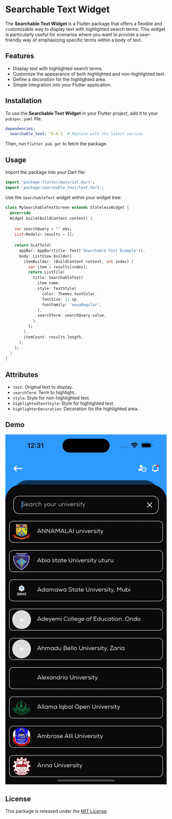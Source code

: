 # Searchable Text Widget

The **Searchable Text Widget** is a Flutter package that offers a flexible and customizable way to display text with highlighted search terms. This widget is particularly useful for scenarios where you want to provide a user-friendly way of emphasizing specific terms within a body of text.

## Features

- Display text with highlighted search terms.
- Customize the appearance of both highlighted and non-highlighted text.
- Define a decoration for the highlighted area.
- Simple integration into your Flutter application.

## Installation

To use the **Searchable Text Widget** in your Flutter project, add it to your `pubspec.yaml` file:

```yaml
dependencies:
  searchable_text: ^0.0.5  # Replace with the latest version
```
Then, run `flutter pub get` to fetch the package.

## Usage

Import the package into your Dart file:

```dart
import 'package:flutter/material.dart';
import 'package:searchable_text/text.dart';
```

Use the `SearchableText` widget within your widget tree:

```dart
class MySearchableTextScreen extends StatelessWidget {
  @override
  Widget build(BuildContext context) {

    var searchQuery = "".obs;
    List<Models> results = [];
    
    return Scaffold(
      appBar: AppBar(title: Text('Searchable Text Example')),
      body: ListView.builder(
        itemBuilder: (BuildContext context, int index) {
          var item = results[index];
          return ListTile(
            title: SearchableText(
              item.name,
              style: TextStyle(
                color: Themes.textColor,
                fontSize: 11.sp,
                fontFamily: 'nexaRegular',
              ),
              searchTerm: searchQuery.value,
            ),
          );
        },
        itemCount: results.length,
      ),
    );
  }
}
```


## Attributes
  * `text`: Original text to display.
  * `searchTerm`: Term to highlight.
  * `style`: Style for non-highlighted text.
  * `highlightedTextStyle`: Style for highlighted text.
  * `highlighterDecoration`: Decoration for the highlighted area.

## Demo
<img src="https://github.com/MicroProgramer/searchable_text/raw/main/res/demo.gif" alt="Demo" width="600"/>


## License
This package is released under the [MIT License](https://opensource.org/licenses/MIT).

